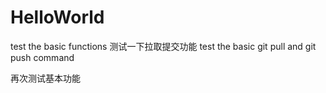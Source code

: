 # HelloWorld
test the basic functions
测试一下拉取提交功能
test the basic git pull and  git push  command

再次测试基本功能